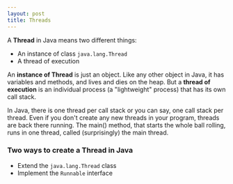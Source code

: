```yaml
---
layout: post
title: Threads
---
```


A __Thread__ in Java means two different things:

* An instance of class `java.lang.Thread`
* A thread of execution

An __instance of Thread__ is just an object. Like any other object in Java, it has variables and methods, and lives and
dies on the heap. But a __thread of execution__ is an individual process (a "lightweight" process) that has its own call
stack.

In Java, there is one thread per call stack or you can say, one call stack per thread. Even if you don't create any new 
threads in your program, threads are back there running. The main() method, that starts the whole ball rolling, runs in
one thread, called (surprisingly) the main thread.

### Two ways to create a Thread in Java

* Extend the `java.lang.Thread` class
* Implement the `Runnable` interface






